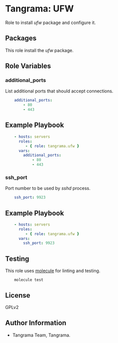 # Tangrama: UFW

Role to install *ufw* package and configure it.

## Packages

This role install the *ufw* package.

## Role Variables

### additional_ports

List additional ports that should accept connections.

```yaml
    additional_ports:
        - 80
        - 443
```

## Example Playbook

```yaml
    - hosts: servers
      roles:
         - { role: tangrama.ufw }
      vars:
        additional_ports:
            - 80
            - 443
```

### ssh_port

Port number to be used by *sshd* process.

```yaml
    ssh_port: 9923
```

## Example Playbook

```yaml
    - hosts: servers
      roles:
         - { role: tangrama.ufw }
      vars:
        ssh_port: 9923
```

## Testing

This role uses [molecule](https://molecule.readthedocs.io/) for linting and testing.

```shell
    molecule test
```

## License

GPLv2

## Author Information

* Tangrama Team, Tangrama.
